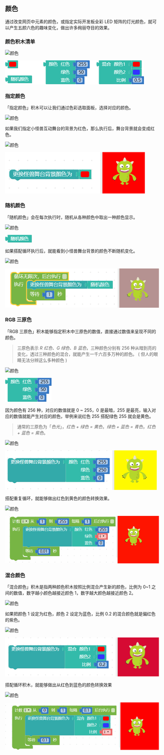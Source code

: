 ## 颜色

通过改变网页中元素的颜色，或指定实际开发板全彩 LED 矩阵的灯光颜色，就可以产生五颜六色的趣味变化，做出许多绚丽夺目的效果。

### 颜色积木清单

![颜色](https://raw.githubusercontent.com/junhuanchen/test_repository/master/bpi-web/tutorials/images/zh-tw/docs/webbit/basic/color-01.jpg)



![](color//upload_90684cbefd049b2c7f29bf1d66f7af70.png)





### 指定颜色

「指定颜色」积木可以让我们通过色彩选取面板，选择对应的颜色。

![颜色](https://raw.githubusercontent.com/junhuanchen/test_repository/master/bpi-web/tutorials/images/zh-tw/docs/webbit/basic/color-02.jpg)




如果我们指定小怪兽互动舞台的背景为红色，那么执行后，舞台背景就会变成红色。

![颜色](https://raw.githubusercontent.com/junhuanchen/test_repository/master/bpi-web/tutorials/images/zh-tw/docs/webbit/basic/color-03.jpg)


![](color//upload_b6df48315ec88021377d9f3093e9ef79.png)



### 随机颜色

「随机颜色」会在每次执行时，随机从各种颜色中取出一种颜色显示。

![颜色](https://raw.githubusercontent.com/junhuanchen/test_repository/master/bpi-web/tutorials/images/zh-tw/docs/webbit/basic/color-04.jpg)


![](color//upload_62ecdea1b9ed30c1bd93fec9600df9c4.png)



如果搭配循环执行后，就能看到小怪兽舞台背景的颜色不断随机变化。

![颜色](https://raw.githubusercontent.com/junhuanchen/test_repository/master/bpi-web/tutorials/images/zh-tw/docs/webbit/basic/color-05.gif)


![](color//upload_67a8f84a9ce43b92f130c1155cc613d9.gif)


### RGB 三原色

「RGB 三原色」积木能够指定积木中三原色的数值，直接通过数值来呈现不同的颜色。

> 三原色表示 *R 红色、G 绿色、B 蓝色*，三种颜色分别有 256 种从暗到亮的变化，透过三种颜色的混合，就能产生一千六百多万种的颜色。 ( 但人的眼睛无法分辨这么多种颜色 )

![颜色](https://raw.githubusercontent.com/junhuanchen/test_repository/master/bpi-web/tutorials/images/zh-tw/docs/webbit/basic/color-06.jpg)



![](color//upload_257fcab98503c20529714b930af799f2.png)


因为颜色有 256 种，对应的数值就是 0 ~ 255，0 是最暗，255 是最亮，输入对应的数值就能产生对应的颜色，举例来说红色 255 搭配绿色 255 就会是黄色。

> 通常的三原色为「*色光*」，*红色 + 绿色 = 黄色*，*绿色 + 蓝色 = 青色*，*红色 + 蓝色 = 紫色*。

![颜色](https://raw.githubusercontent.com/junhuanchen/test_repository/master/bpi-web/tutorials/images/zh-tw/docs/webbit/basic/color-07.jpg)

![](color//upload_26a1d5197486dfc82517dfef78aa935e.png)



搭配重复循环，就能够做出红色到黄色的颜色转换效果。

![颜色](https://raw.githubusercontent.com/junhuanchen/test_repository/master/bpi-web/tutorials/images/zh-tw/docs/webbit/basic/color-08.gif)


![](color//upload_f0478b8767b710d98996e73c7ff96844.gif)


### 混合颜色

「混合颜色」积木是指两种颜色积木按照比例混合产生新的颜色，比例为 0~1 之间的数值，数字越小颜色越接近颜色 1，数字越大颜色越接近颜色 2。

![颜色](https://raw.githubusercontent.com/junhuanchen/test_repository/master/bpi-web/tutorials/images/zh-tw/docs/webbit/basic/color-09.jpg)



如果把颜色 1 设定为红色，颜色 2 设定为蓝色，比例 0.2 的混合颜色就是偏红色的紫色。

![颜色](https://raw.githubusercontent.com/junhuanchen/test_repository/master/bpi-web/tutorials/images/zh-tw/docs/webbit/basic/color-10.jpg)

![](color//upload_8285c81813b251c1d153ca10d771b3db.png)




搭配循环积木，就能够做出从红色到蓝色的颜色转换效果

![颜色](https://raw.githubusercontent.com/junhuanchen/test_repository/master/bpi-web/tutorials/images/zh-tw/docs/webbit/basic/color-11.gif)


![](color//upload_75393c4e2ad3efe1989f87f9906739aa.gif)
